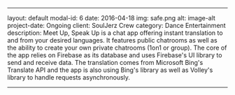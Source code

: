 
---
layout: default
modal-id: 6
date: 2016-04-18
img: safe.png
alt: image-alt
project-date: Ongoing
client: SoulJerz Crew
category: Dance Entertainment
description: Meet Up, Speak Up is a chat app offering instant translation to and from your desired languages. It features public chatrooms as well as the ability to create your own private chatrooms (1on1 or group). The core of the app relies on Firebase as its database and uses Firebase's UI library to send and receive data. The translation comes from Microsoft Bing's Translate API and the app is also using Bing's library as well as Volley's library to handle requests asynchronously.

---
